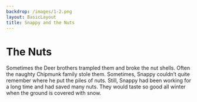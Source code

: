 ```yaml
---
backdrop: /images/1-2.png
layout: BasicLayout
title: Snappy and the Nuts
---
```


# The Nuts

Sometimes the Deer brothers trampled them and broke the nut shells. Often the naughty Chipmunk family stole them. Sometimes, Snappy couldn’t quite remember where he put the piles of nuts.  Still, Snappy had been working for a long time and had saved many nuts.  They would taste so good all winter when the ground is covered with snow.

<Helper id="2"/>

<Pagination previous="1" next="3"/>
